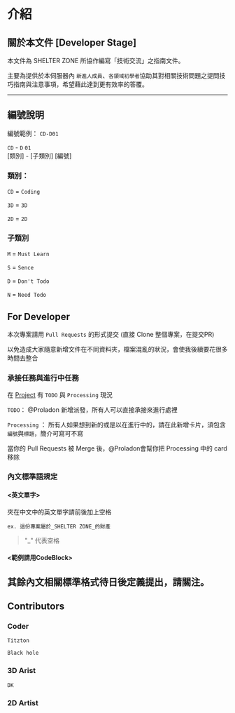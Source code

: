 # 介紹
## 關於本文件 [Developer Stage]
本文件為 SHELTER ZONE 所協作編寫「技術交流」之指南文件。

主要為提供於本伺服器內 `新進人成員`、`各領域初學者`協助其對相關技術問題之提問技巧指南與注意事項，希望藉此達到更有效率的答覆。

---
## 編號說明
編號範例： `CD-D01`

`CD` - `D` `01` <br>
[類別] - [子類別] [編號]

### 類別：
`CD` = `Coding`

`3D` = `3D`

`2D` = `2D`

### 子類別
`M` = `Must Learn`

`S` = `Sence`

`D` = `Don't Todo`

`N` = `Need Todo`


## For Developer
本次專案請用 `Pull Requests` 的形式提交 (直接 Clone 整個專案，在提交PR)

以免造成大家隨意新增文件在不同資料夾，檔案混亂的狀況，會使我後續要花很多時間去整合


### 承接任務與進行中任務
在 [Project](https://github.com/SHELTER-ZONE/Ask-Questions-Guide-Project/projects/1) 有 `TODO` 與 `Processing` 現況

`TODO`： @Proladon 新增派發，所有人可以直接承接來進行處裡

`Processing` ： 所有人如果想到新的或是以在進行中的，請在此新增卡片，須包含`編號`與`標題`，簡介可寫可不寫

當你的 Pull Requests 被 Merge 後，@Proladon會幫你把 Processing 中的 card 移除


### 內文標準語規定
#### <英文單字>
夾在中文中的英文單字請前後加上空格
```
ex. 這份專案屬於_SHELTER ZONE_的財產
```
> "_" 代表空格

#### <範例請用CodeBlock>


其餘內文相關標準格式待日後定義提出，請關注。
---
## Contributors
### Coder
`Titzton`

`Black hole`
### 3D Arist
`DK`
### 2D Artist
